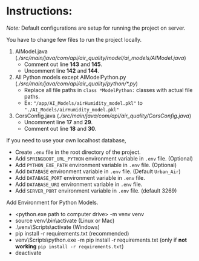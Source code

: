 # Instructions:
*Note:* Default configurations are setup for running the project on server.

You have to change few files to run the project locally.
1. AIModel.java (*./src/main/java/com/api/air_quality/model/ai_models/AIModel.java*)
    - Comment out line **143** and **145**.
    - Uncomment line **142** and **144**.
2. All Python models except AIModelPython.py (*./src/main/java/com/api/air_quality/python/\*.py*)
    - Replace all file paths in `class *ModelPython:` classes with actual file paths.
    - Ex: `"/app/AI_Models/airHumidity_model.pkl"` to `"./AI_Models/airHumidity_model.pkl"`
3. CorsConfig.java (*./src/main/java/com/api/air_quality/CorsConfig.java*)
    - Uncomment line **17** and **29**.
    - Comment out line **18** and **30**.

If you need to use your own localhost database,
- Create `.env` file in the root directory of the project.
- Add `SPRINGBOOT_URL_PYTHON` environment variable in `.env` file. (Optional)
- Add `PYTHON_EXE_PATH` environment variable in `.env` file. (Optional)
- Add `DATABASE` environment variable in `.env` file. (Default `Urban_Air`)
- Add `DATABASE_PORT` environment variable in `.env` file.
- Add `DATABASE_URI` environment variable in `.env` file.
- Add `SERVER_PORT` environment variable in `.env` file. (default 3269)

Add Environment for Python Models.
- <python.exe path to computer drive> -m venv venv
- source venv\bin\activate (Linux or Mac)
- .\venv\Scripts\activate (Windows)
- pip install -r requirements.txt (recommended)
- venv\Scripts\python.exe -m pip install -r requirements.txt (only if **not working** `pip install -r requirements.txt`)
- deactivate
